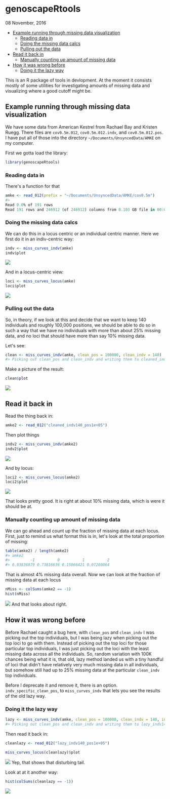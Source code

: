 genoscapeRtools
================
08 November, 2016

-   [Example running through missing data visualization](#example-running-through-missing-data-visualization)
    -   [Reading data in](#reading-data-in)
    -   [Doing the missing data calcs](#doing-the-missing-data-calcs)
    -   [Pulling out the data](#pulling-out-the-data)
-   [Read it back in](#read-it-back-in)
    -   [Manually counting up amount of missing data](#manually-counting-up-amount-of-missing-data)
-   [How it was wrong before](#how-it-was-wrong-before)
    -   [Doing it the lazy way](#doing-it-the-lazy-way)

<!-- README.md is generated from README.Rmd. Please edit that file -->
This is an R package of tools in devlopment. At the moment it consists mostly of some utilities for investigating amounts of missing data and visualizing where a good cutoff might be.

Example running through missing data visualization
--------------------------------------------------

We have some data from American Kestrel from Rachael Bay and Kristen Ruegg. There files are `cov0.5m.012`, `cov0.5m.012.indv`, and `cov0.5m.012.pos`. I have put all of those into the directory `~/Documents/UnsyncedData/AMKE` on my computer.

First we gotta load the library:

``` r
library(genoscapeRtools)
```

### Reading data in

There's a function for that

``` r
amke <- read_012(prefix = "~/Documents/UnsyncedData/AMKE/cov0.5m")
#> 
Read 0.0% of 191 rows
Read 191 rows and 246912 (of 246912) columns from 0.103 GB file in 00:00:06
```

### Doing the missing data calcs

We can do this in a locus centric or an individual centric manner. Here we first do it in an indiv-centric way:

``` r
indv <- miss_curves_indv(amke)
indv$plot
```

![](README-indivs-1.png)

And in a locus-centric view:

``` r
loci <- miss_curves_locus(amke)
loci$plot
```

![](README-loci-1.png)

### Pulling out the data

So, in theory, if we look at this and decide that we want to keep 140 individuals and roughly 100,000 positions, we should be able to do so in such a way that we have no individuals with more than about 25% missing data, and no loci that should have more than say 10% missing data.

Let's see:

``` r
clean <- miss_curves_indv(amke, clean_pos = 100000, clean_indv = 140)
#> Picking out clean_pos and clean_indv and writing them to cleaned_indv140_pos1e+05.012
```

Make a picture of the result:

``` r
clean$plot
```

![](README-clean-pic-1.png)

Read it back in
---------------

Read the thing back in:

``` r
amke2 <- read_012("cleaned_indv140_pos1e+05")
```

Then plot things

``` r
indv2 <- miss_curves_indv(amke2)
indv2$plot
```

![](README-indiv2-1.png)

And by locus:

``` r
loci2 <- miss_curves_locus(amke2)
loci2$plot
```

![](README-loc2-1.png)

That looks pretty good. It is right at about 10% missing data, which is were it should be at.

### Manually counting up amount of missing data

We can go ahead and count up the fraction of missing data at each locus. First, just to remind us what format this is in, let's look at the total proportion of missing:

``` r
table(amke2) / length(amke2)
#> amke2
#>         -1          0          1          2 
#> 0.03836879 0.73816636 0.15066421 0.07280064
```

That is almost 4% missing data overall. Now we can look at the fraction of missing data at each locus

``` r
nMiss <- colSums(amke2 == -1)
hist(nMiss)
```

![](README-locfracs-1.png) And that looks about right.

How it was wrong before
-----------------------

Before Rachael caught a bug here, with `clean_pos` and `clean_indv` I was picking out the top individuals, but I was being lazy when picking out the top loci to go with them. Instead of picking out the top loci for those particular top individuals, I was just picking out the loci with the least missing data across all the individuals. So, random variation with 100K chances being what it is, that old, lazy method landed us with a tiny handful of loci that didn't have relatively very much missing data in all individuals, but somehow still had up to 25% missing data at the particular `clean_indv` top individuals.

Before I deprecate it and remove it, there is an option. `indv_specific_clean_pos`, to `miss_curves_indv` that lets you see the results of the old lazy way.

### Doing it the lazy way

``` r
lazy <- miss_curves_indv(amke, clean_pos = 100000, clean_indv = 140, indv_specific_clean_pos = FALSE, clean_file_prefix = "lazy")
#> Picking out clean_pos and clean_indv and writing them to lazy_indv140_pos1e+05.012
```

Then read it back in:

``` r
cleanlazy <- read_012("lazy_indv140_pos1e+05")
```

``` r
miss_curves_locus(cleanlazy)$plot
```

![](README-lazyplot-1.png) Yep, that shows that disturbing tail.

Look at at it another way:

``` r
hist(colSums(cleanlazy == -1))
```

![](README-lazyhist-1.png)
